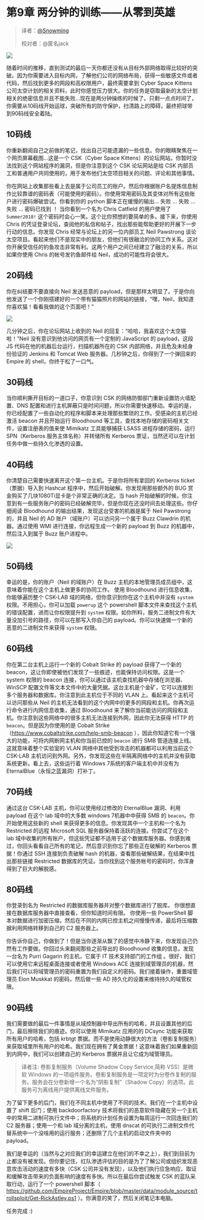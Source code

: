 # 第9章 两分钟的训练——从零到英雄

> 译者：[@Snowming](https://github.com/Snowming04)
> 
> 校对者：@匿名jack

![](img/9-0.PNG)

随着时间的推移，直到测试的最后一天你都还没有从目标外部网络取得比较好的突破。因为你需要进入目标内网，了解他们公司的网络布局，获得一些敏感文件或者代码，然后找到更多的网段和高权限用户，最终需要拿到 Cyber Space Kittens 公司太空计划的相关资料，此时你感觉压力很大。你的任务是窃取最新的太空计划相关的绝密信息并且不能失败...现在是两分钟操练的时候了。只剩一点点时间了，你需要从10码线开始运球，突破所有的防守保护，扫清路上的障碍，最终把球带到90码线安全着陆。

## 10码线
你重新翻阅自己之前做的笔记，找出自己可能遗漏的一些信息。你的眼睛聚焦在一个网页屏幕截图...这是一个 CSK（Cyber Space Kittens）的论坛网站。你暂时没法找到这个网站程序的漏洞，但是你注意到这个 CSK 论坛网站是给 CSK 内部员工和普通用户共同使用的，用于发布他们太空项目相关的问题、评论和其他事情。

你在网站上收集那些看上去是属于公司员工的账户。然后你根据账户名提炼信息制作比较靠谱的密码表（可能使用的密码）。你使用常用密码及其变体对所有这些账户进行密码爆破尝试。你看到你的 python 脚本正在缓慢的输出… 失败 … 失败 … 失败 … 密码已找到 ！ 当你看到一个名为 Chris Catfield 的用户使用了 `Summer2018!` 这个密码时会心一笑。这个比你预想的要简单的多。接下来，你使用 Chris 的凭证登录论坛，查阅他的私信和帖子，找出那些能帮助更好的开展下一步行动的信息。你发现 Chris 经常与论坛上的另一位内部员工 Neil Pawstrong 谈论太空项目。看起来他们不是现实中的朋友，但他们有很融洽的协同工作关系。这对你开展受信任的钓鱼攻击非常有利。这两个用户之间已经建立了融洽的关系，所以如果你使用 Chris 的帐号发钓鱼邮件给 Neil，成功的可能性将会很大。

## 20码线
你在纠结要不要直接向 Neil 发送恶意的 payload，但是那样太明显了。于是你向他发送了一个你刚搭建好的一个带有猫猫照片的网站的链接，“嘿，Neil，我知道你喜欢猫！看看我做的这个页面吧！”

![](img/9-1.png)

几分钟之后，你在论坛网站上收到的 Neil 的回复：“哈哈，我喜欢这个太空猫啦！”Neil 没有意识到他访问的网页有一个定制的 JavaScript 的 payload，这段 JS 代码在他的机器后台运行，扫描机器所在的 CSK 内部网络，并且危及未经身份验证的 Jenkins 和 Tomcat Web 服务器。几秒钟之后，你得到了一个弹回来的 Empire 的 shell，你终于松了一口气。

## 30码线
当你顺利撕开目标的一道口子，你意识到 CSK 的网络防御部门重新设置防火墙配置、DNS 配置和进行主机屏蔽只是时间问题，所以你需要快速移动。幸运的是，你已经配置了一些自动化的程序和脚本来处理那些繁琐的工作。受感染的主机已经激活 beacon 并且开始运行 Bloodhound 等工具，查找本地存储的密码相关文件，设置注册表的值来使 Mimikatz 工具能够捕获 LSASS 进程存储的密码，运行 SPN（Kerberos 服务主体名称）并转储所有 Kerberos 票证，当然还可以在计划任务中做一些持久化渗透的设置。

## 40码线
你清楚自己需要快速离开这个第一台主机。于是你将所有拿回的 Kerberos ticket（票据）导入到 Hashcat 程序中，然后开始破解。你发现用那些额外的 BUG 赏金购买了几块1080Ti显卡是个非常正确的决定。当 hash 开始破解的时候，你注意到有一些服务账户的密码已经破解完毕，但是你现在还没时间去处理这些。你仔细阅读 Bloodhound 的输出结果，发现这台受害的机器是属于 Neil Pawstrong 的，并且 Neil 的 AD 账户（域账户）可以访问另一个属于 Buzz Clawdrin 的机器。通过使用 WMI 进行连接，你远程生成一个新的 payload 到 Buzz 的机器中，然后注入到属于 Buzz 账户进程中。

![](img/9-2.png)

## 50码线
幸运的是，你的账户（Neil 的域账户）在 Buzz 主机的本地管理员成员组中，这意味着你能在这个主机上做更多的协同工作。 使用 Bloodhound 进行信息收集，你能够遍历整个 CSK-LAB 域的网络，但你意识到你在这个主机中并没有 `system` 权限。不用担心，你可以加载 `powerup` 这个 powershell 脚本文件来查找这个主机的错误配置，进而让你权限提升到 `system` 权限。如你所料，服务二进制文件有大量没加引号的路径，你可以在那写入你自己的 payload。你可以快速做一个新的恶意的二进制文件来获得 `system` 权限。

## 60码线
你在第二台主机上运行一个新的 Cobalt Strike 的 payload 获得了一个新的 beacon，这让你即使被他们发现了一些痕迹，也能保持访问权限。这是一个 system 权限的 beacon 连接，你可以通过该主机查找机器中存储在浏览器、WinSCP 配置文件等文本文件中的大量凭据。这台主机是个金矿，它可以连接到多个服务器和数据库。你注意到此主机位于不同的 VLAN 上。看起来这个主机可以访问那些从 Neil 的主机无法看到的这个内网中的更多的网段和主机。你再次运行命令进行内网信息收集，通过 Bloodhound 来了解你当前能访问的网段和主机。你注意到这些网络中的很多主机无法连接到外网，因此你无法获得 HTTP 的 `beacon`。但是因为你使用的是 Cobalt Strike（https://www.cobaltstrike.com/help-smb-beacon ），因此你知道它有一个强大的功能，可将内网断网主机和你当前已控的 `beacon` 进行 SMB 管道连接上线。这就意味着整个实验室的 VLAN 网络中其他受到攻击的机器都可以利用当前这个 CSK-LAB 主机访问到外网。另外，你发现这些在半隔离网络中的主机并没有获取系统更新。看上去，这些运行着 Windows 7系统的客户端主机中并没有为 EternalBlue（永恒之蓝漏洞）打补丁。

## 70码线
通过这台 CSK-LAB 主机，你可以使用经过修改的 EternalBlue 漏洞、利用 payload 在这个 lab 域中的大多数 windows 7机器中中获得 SMB 的 `beacon`。你开始使用这些新的 shell 来获得更多的信息。你发现其中一个主机和一个名为 Restricted 的远程 Microsoft SQL 服务器保持着活跃的连接。你尝试了在这个 lab 域中收集的所有账户，但这些凭证都不适用于这个数据库服务器。你感到难过，你回头看看自己所有的笔记，然后意识到你忘了那些正在破解的 Kerberos 票据！你通过 SSH 连接到负责破解 hash 的机器，查看那些破解结果，在结果中找出那些链接 Restricted 数据库的凭证。当你找到这个服务帐号的密码时，你浑身得到了巨大的解脱感。

## 80码线
你登录到名为 Restricted 的数据库服务器并对整个数据库进行了脱库。 你很想直接在数据库服务器中直接查看，但你知道时间有限。 你使用一些 PowerShell 脚本对数据进行加密压缩，然后在不同的内网已控主机之间慢慢传递，最后将压缩数据利用网络转移到自己的 C2 服务器上。

你告诉你自己，你做到了！但是当你逐渐从飘了的感觉中冷静下来，你发现自己仍然有工作要做。你回过头来翻阅那些之前导出的 Bloodhound 收集的信息，发现一台名为 Purri Gagarin 的主机，它属于 IT 技术支持部门的工作组 。很好，我们可以使用它来远程桌面连接或者使用 Windows ACE 连接到域管理员的机器，然后我们可以将域管理员的密码重置为我们自定义的密码。我们接着操作，重置域管理员 Elon Muskkat 的密码，然后做一些 AD 持久化的设置来维持持久的域管权限。

## 90码线
我们需要做的最后一件事情是从域控制器中导出所有的哈希，并且设置其他的后门，最后擦除我们的痕迹。你可以使用 Mimikatz 应用的的 DCsync 功能来获取所有用户的哈希，包括 krbtgt 票据。而不是使用动静很大的方法（卷影复制服务）来获取域里所有用户的哈希。我们现在拥有了黄金票据！这意味着我们如果重新回到内网中，我们可以创建自己的 Kerberos 票据并且让它成为域管理员。
> 译者注: 卷影复制服务（Volume Shadow Copy Service,简称 VSS）是微软 Windows 的一项组件服务。卷影复制服务是一项定时为分卷作复制的服务。服务会在分卷新增一个名为“阴影复制”（Shadow Copy）的选项。此服务可为离线用户提供离线文件服务。

为了留下更多的后门，我们在不同主机中使用了不同的技术。我们在一个主机中设置了 shift 后门；使用 backdoorfactory 技术将我们的恶意软件隐藏在另一个主机中的常用二进制可执行文件中；将系统的计划任务设置为每周运行一次回连我们的 C2 服务器；使用一个和 lab 域分离的主机，使用 dnscat 的可执行二进制文件代替系统中一个没啥用的运行服务；还删除了几个主机的启动文件夹中的 payload。

我们是幸运的（当然与之对应我们的幸运建立在他们的不幸之上），我们到目前为止都没有被发现。但你要记住，红队渗透评估的目的是为了了解公司或组织发现恶意攻击活动的速度有多快（CSK 公司并没有发现），以及他们执行应急响应、取证和缓解攻击带来的负面影响的速度有多快。所以在最后你尝试触发 CSK 的蓝队采取行动，运行了一个 powershell 脚本（ https://github.com/EmpireProject/Empire/blob/master/data/module_source/trollsploit/Get-RickAstley.ps1 ）。你满意的笑了，然后关闭笔记本电脑。

任务完成 :)





